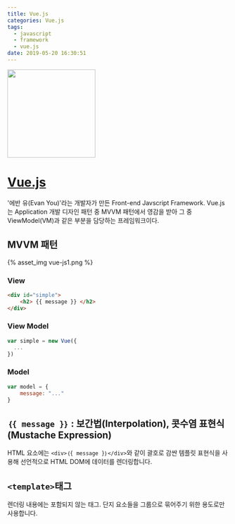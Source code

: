 ```yaml
---
title: Vue.js
categories: Vue.js
tags:
  - javascript
  - framework
  - vue.js
date: 2019-05-20 16:30:51
---
```


<img src="/images/vue-js.png" width="200" style="border:0 none;" />

# [Vue.js](https://kr.vuejs.org/v2/guide/index.html)
'에반 유(Evan You)'라는 개발자가 만든 Front-end Javscript Framework.
Vue.js는 Application 개발 디자인 패턴 중 MVVM 패턴에서 영감을 받아 그 중 ViewModel(VM)과 같은 부분을 담당하는 프레임워크이다.

## MVVM 패턴
{% asset_img vue-js1.png %}

### View
``` html
<div id="simple">
	<h2> {{ message }} </h2>
</div>
```

### View Model
``` js
var simple = new Vue({
  ...
})
```

### Model
``` js
var model = {
	message: "..."
}
```

## `｛{ message }｝` : 보간법(Interpolation), 콧수염 표현식(Mustache Expression)
HTML 요소에는 `<div>｛{ message }｝</div>`와 같이 괄호로 감싼 템플릿 표현식을 사용해 선언적으로 HTML DOM에 데이터를 렌더링합니다.

## `<template>`태그
렌더링 내용에는 포함되지 않는 태그. 단지 요소들을 그룹으로 묶어주기 위한 용도로만 사용합니다.